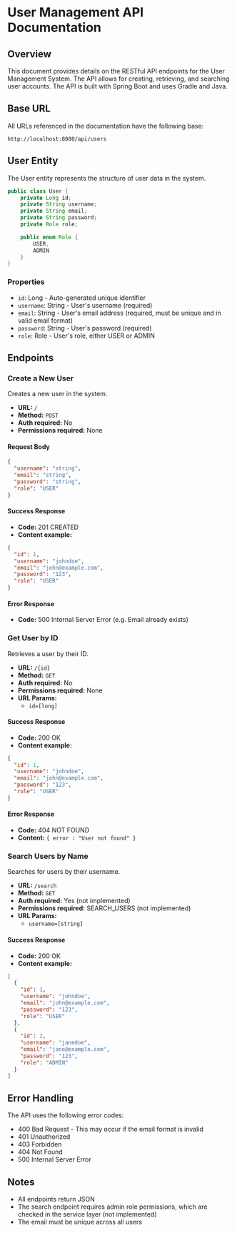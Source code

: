 # User Management API Documentation

## Overview

This document provides details on the RESTful API endpoints for the User Management System. The API allows for creating, retrieving, and searching user accounts. The API is built with Spring Boot and uses Gradle and Java.

## Base URL

All URLs referenced in the documentation have the following base:

```
http://localhost:8080/api/users
```

## User Entity

The User entity represents the structure of user data in the system.

```java
public class User {
    private Long id;
    private String username;
    private String email;
    private String password;
    private Role role;

    public enum Role {
        USER,
        ADMIN
    }
}
```

### Properties

- `id`: Long - Auto-generated unique identifier
- `username`: String - User's username (required)
- `email`: String - User's email address (required, must be unique and in valid email format)
- `password`: String - User's password (required)
- `role`: Role - User's role, either USER or ADMIN

## Endpoints

### Create a New User

Creates a new user in the system.

- **URL:** `/`
- **Method:** `POST`
- **Auth required:** No
- **Permissions required:** None

#### Request Body

```json
{
  "username": "string",
  "email": "string",
  "password": "string",
  "role": "USER"
}
```

#### Success Response

- **Code:** 201 CREATED
- **Content example:**

```json
{
  "id": 1,
  "username": "johndoe",
  "email": "john@example.com",
  "password": "123",
  "role": "USER"
}
```
#### Error Response

- **Code:** 500 Internal Server Error (e.g. Email already exists)

### Get User by ID

Retrieves a user by their ID.

- **URL:** `/{id}`
- **Method:** `GET`
- **Auth required:** No
- **Permissions required:** None
- **URL Params:** 
  - `id=[long]`

#### Success Response

- **Code:** 200 OK
- **Content example:**

```json
{
  "id": 1,
  "username": "johndoe",
  "email": "john@example.com",
  "password": "123",
  "role": "USER"
}
```

#### Error Response

- **Code:** 404 NOT FOUND
- **Content:** `{ error : "User not found" }`

### Search Users by Name

Searches for users by their username.

- **URL:** `/search`
- **Method:** `GET`
- **Auth required:** Yes (not implemented)
- **Permissions required:** SEARCH_USERS (not implemented)
- **URL Params:** 
  - `username=[string]`

#### Success Response

- **Code:** 200 OK
- **Content example:**

```json
[
  {
    "id": 1,
    "username": "johndoe",
    "email": "john@example.com",
    "password": "123",
    "role": "USER"
  },
  {
    "id": 2,
    "username": "janedoe",
    "email": "jane@example.com",
    "password": "123",
    "role": "ADMIN"
  }
]
```

## Error Handling

The API uses the following error codes:

- 400 Bad Request - This may occur if the email format is invalid
- 401 Unauthorized
- 403 Forbidden
- 404 Not Found
- 500 Internal Server Error

## Notes

- All endpoints return JSON
- The search endpoint requires admin role permissions, which are checked in the service layer (not      implemented)
- The email must be unique across all users
